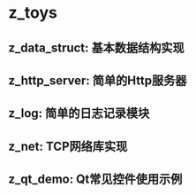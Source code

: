 # z_toys

## z_data_struct: 基本数据结构实现

## z_http_server: 简单的Http服务器

## z_log: 简单的日志记录模块

## z_net: TCP网络库实现

## z_qt_demo: Qt常见控件使用示例